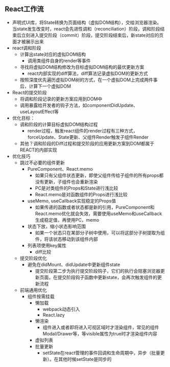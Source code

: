 ## React工作流
*   声明式UI库，将State转换为页面结构（虚拟DOM结构），交给浏览器渲染。当state发生改变时，react会先进性调和（reconciliation）阶段，调和阶段结束后立刻进入提交阶段（commit）阶段，提交阶段结束后，新state对应的页面才被展示出来
*   react调和阶段
    *   计算出state对应的虚拟DOM结构
        *   调用类组件自身的render等事件
    *   寻找将虚拟DOM结构修改为目标虚拟DOM结构的最优更新方案
        *   react内部实现的diff算法，diff算法记录虚拟DOM的更新方式
    *   按照深度优先遍历虚拟DOM树的方式，在一个虚拟DOM上完成两件事后，计算下一个虚拟DOM
*   React的提交阶段
    *   将调和阶段记录的更新方案应用到DOM中
    *   调用暴露给开发者的钩子方法，如componentDidUpdate、useLayoutEffect等
*   优化目标：
    *   调和阶段的计算目标虚拟DOM结构过程
        * render过程，触发react组件的render过程有三种方式，forceUpdate、State更新、父组件Render触发子组件Render
    *   其他？调和阶段的Diff过程和提交阶段的应用更新方案到DOM都属于REACT的内部实现
*   优化技巧
    *   跳过不必要的组件更新
        *   PureComponent、React.memo
            *   如果只有父组件状态更新，即使父组件传给子组件的所有props都没有更新，子组件也会重新渲染
            *   PC是对类组件的Props和State进行浅比较
            *   React.memo是对函数组件的Props进行浅比较
        *   useMemo, useCallback实现稳定的Props值
            *   如果传递的函数或者状态都是新的引用，PureComponent和React.memo优化就会失效，需要使用useMemo和useCallback生成稳定值，再使用PC，memo
        *   状态下放，缩小状态影响范围
            *   如果一个状态只在某部分子树中使用，可以将这部分子树提取为组件，将该状态移动到该组件内部
        *   列表项使用key属性
            *   diff比较  
    *   提交阶段优化
        *   避免在didMount、didUpdate中更新组件state
            *   提交阶段第二步为执行提交阶段钩子，它们的执行会阻塞浏览器更新页面，在提交阶段钩子函数中更新state，会再次触发组件的更新流程
    *   前端通用优化    
        *   组件按需挂载
            *   懒加载
                *   webpack动态引入
                *   React.lazy
            *   懒渲染
                *   组件进入或者即将进入可视区域时才渲染组件，常见的组件Modal/Drawer等，等visible属性为true时才渲染组件内容
            *   虚拟列表
            *   批量更新
                *   setState在react管理的事件回调和生命周期中，异步（批量更新）。在其他时候setState是同步的 
            
